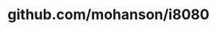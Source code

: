 ---
layout: post
title: github.com/mohanson/i8080
categories: link
tags: [انگلیسی, گیت‌هاب, برنامه‌نویسی]
---